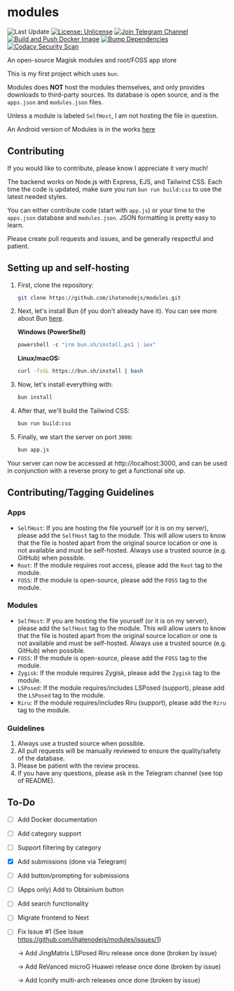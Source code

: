 # modules

![Last Update](https://img.shields.io/badge/last_update-1_Mar_2024-blue)
[![License: Unlicense](https://img.shields.io/badge/license-Unlicense-blue.svg)](http://unlicense.org/)
[![Join Telegram Channel](https://img.shields.io/badge/join_channel-telegram-blue)](https://t.me/pontushub)
[![Build and Push Docker Image](https://github.com/ihatenodejs/modules/actions/workflows/docker.yml/badge.svg)](https://github.com/ihatenodejs/modules/actions/workflows/docker.yml)
[![Bump Dependencies](https://github.com/ihatenodejs/modules/actions/workflows/bump.yml/badge.svg)](https://github.com/ihatenodejs/modules/actions/workflows/bump.yml)
[![Codacy Security Scan](https://github.com/ihatenodejs/modules/actions/workflows/codacy.yml/badge.svg)](https://github.com/ihatenodejs/modules/actions/workflows/codacy.yml)

An open-source Magisk modules and root/FOSS app store

This is my first project which uses `bun`.

Modules does **NOT** host the modules themselves, and only provides downloads to third-party sources. Its database is open source, and is the `apps.json` and `modules.json` files.

Unless a module is labeled `SelfHost`, I am not hosting the file in question.

An Android version of Modules is in the works [here](https://git.pontusmail.org/aidan/modules-android)

## Contributing

If you would like to contribute, please know I appreciate it very much!

The backend works on Node.js with Express, EJS, and Tailwind CSS. Each time the code is updated, make sure you run `bun run build:css` to use the latest needed styles.

You can either contribute code (start with `app.js`) or your time to the `apps.json` database and `modules.json`. JSON formatting is pretty easy to learn.

Please create pull requests and issues, and be generally respectful and patient. 

## Setting up and self-hosting

1. First, clone the repository:

   ```bash
   git clone https://github.com/ihatenodejs/modules.git
   ```

2. Next, let's install Bun (if you don't already have it). You can see more about Bun [here](https://bun.sh/).

   **Windows (PowerShell)**

   ```powershell
   powershell -c "irm bun.sh/install.ps1 | iex"
   ```

   **Linux/macOS:**

   ```bash
   curl -fsSL https://bun.sh/install | bash
   ```

3. Now, let's install everything with:

   ```bash
   bun install
   ```

4. After that, we'll build the Tailwind CSS:

   ```bash
   bun run build:css
   ```

5. Finally, we start the server on port `3000`:

   ```bash
   bun app.js
   ```

Your server can now be accessed at http://localhost:3000, and can be used in conjunction with a reverse proxy to get a functional site up.

## Contributing/Tagging Guidelines

### Apps

- `SelfHost`: If you are hosting the file yourself (or it is on my server), please add the `SelfHost` tag to the module. This will allow users to know that the file is hosted apart from the original source location or one is not available and must be self-hosted. Always use a trusted source (e.g. GitHub) when possible.
- `Root`: If the module requires root access, please add the `Root` tag to the module.
- `FOSS`: If the module is open-source, please add the `FOSS` tag to the module.

### Modules

- `SelfHost`: If you are hosting the file yourself (or it is on my server), please add the `SelfHost` tag to the module. This will allow users to know that the file is hosted apart from the original source location or one is not available and must be self-hosted. Always use a trusted source (e.g. GitHub) when possible.
- `FOSS`: If the module is open-source, please add the `FOSS` tag to the module.
- `Zygisk`: If the module requires Zygisk, please add the `Zygisk` tag to the module.
- `LSPosed`: If the module requires/includes LSPosed (support), please add the `LSPosed` tag to the module.
- `Riru`: If the module requires/includes Riru (support), please add the `Riru` tag to the module.

### Guidelines

1. Always use a trusted source when possible.
2. All pull requests will be manually reviewed to ensure the quality/safety of the database.
3. Please be patient with the review process.
4. If you have any questions, please ask in the Telegram channel (see top of README).

## To-Do

- [ ] Add Docker documentation
- [ ] Add category support
- [ ] Support filtering by category
- [X] Add submissions (done via Telegram)
- [ ] Add button/prompting for submissions
- [ ] (Apps only) Add to Obtainium button
- [ ] Add search functionality
- [ ] Migrate frontend to Next
- [ ] Fix Issue #1 (See Issue <https://github.com/ihatenodejs/modules/issues/1>)

   -> Add JingMatrix LSPosed Riru release once done (broken by issue)

   -> Add ReVanced microG Huawei release once done (broken by issue)

   -> Add Iconify multi-arch releases once done (broken by issue)
